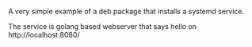 A very simple example of a deb package that installs a systemd service.

The service is golang based webserver that says hello on http://localhost:8080/